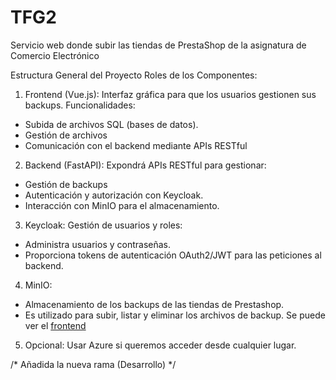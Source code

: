 # TFG2
Servicio web donde subir las tiendas de PrestaShop de la asignatura de Comercio Electrónico 

Estructura General del Proyecto
Roles de los Componentes:
1. Frontend (Vue.js):
 Interfaz gráfica para que los usuarios gestionen sus backups.
 Funcionalidades:
 - Subida de archivos SQL (bases de datos).
 - Gestión de archivos
 - Comunicación con el backend mediante APIs RESTful
2. Backend (FastAPI):
 Expondrá APIs RESTful para gestionar:
 - Gestión de backups
 - Autenticación y autorización con Keycloak.
 - Interacción con MinIO para el almacenamiento.
3. Keycloak:
 Gestión de usuarios y roles:
 - Administra usuarios y contraseñas.
 - Proporciona tokens de autenticación OAuth2/JWT para las peticiones al backend.
4. MinIO:
 - Almacenamiento de los backups de las tiendas de Prestashop.
 - Es utilizado para subir, listar y eliminar los archivos de backup.
   Se puede ver el [frontend](https://www.canva.com/design/DAGZ1Mo0siI/WryKV47wWqfTLKU76XSrTg/edit?utm_content=DAGZ1Mo0siI&utm_campaign=designshare&utm_medium=link2&utm_source=sharebutton)
5. Opcional: Usar Azure si queremos acceder desde cualquier lugar.


/* Añadida la nueva rama (Desarrollo) */

